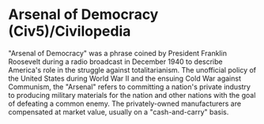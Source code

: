 # Arsenal of Democracy (Civ5)/Civilopedia

"Arsenal of Democracy" was a phrase coined by President Franklin Roosevelt during a radio broadcast in December 1940 to describe America's role in the struggle against totalitarianism. The unofficial policy of the United States during World War II and the ensuing Cold War against Communism, the "Arsenal" refers to committing a nation's private industry to producing military materials for the nation and other nations with the goal of defeating a common enemy. The privately-owned manufacturers are compensated at market value, usually on a "cash-and-carry" basis.